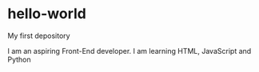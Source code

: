 # hello-world
My first depository

I am an aspiring Front-End developer. 
I am learning HTML, JavaScript and Python

